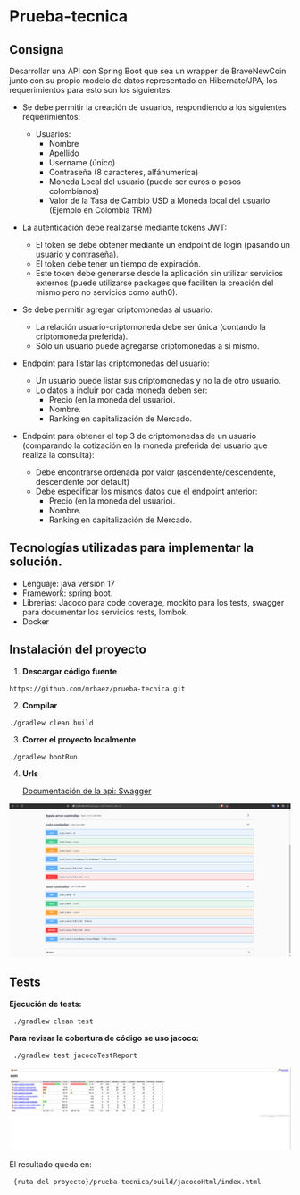 # Prueba-tecnica

## Consigna

Desarrollar una API con Spring Boot que sea un wrapper de BraveNewCoin junto con su propio modelo de datos representado en Hibernate/JPA, los
requerimientos para esto son los siguientes:

* Se debe permitir la creación de usuarios, respondiendo a los siguientes requerimientos:
    * Usuarios:
        * Nombre
        * Apellido
        * Username (único)
        * Contraseña (8 caracteres, alfánumerica)
        * Moneda Local del usuario (puede ser euros o pesos colombianos)
        * Valor de la Tasa de Cambio USD a Moneda local del usuario (Ejemplo en Colombia TRM)

* La autenticación debe realizarse mediante tokens JWT:
    * El token se debe obtener mediante un endpoint de login (pasando un usuario y contraseña).
    * El token debe tener un tiempo de expiración.
    * Este token debe generarse desde la aplicación sin utilizar servicios externos (puede utilizarse packages que faciliten la creación del mismo
      pero no servicios como auth0).

* Se debe permitir agregar criptomonedas al usuario:
    * La relación usuario-criptomoneda debe ser única (contando la criptomoneda preferida).
    * Sólo un usuario puede agregarse criptomonedas a sí mismo.

* Endpoint para listar las criptomonedas del usuario:
    * Un usuario puede listar sus criptomonedas y no la de otro usuario.
    * Lo datos a incluir por cada moneda deben ser:
        * Precio (en la moneda del usuario).
        * Nombre.
        * Ranking en capitalización de Mercado.
* Endpoint para obtener el top 3 de criptomonedas de un usuario (comparando la cotización en la moneda preferida del usuario que realiza la consulta):
  * Debe encontrarse ordenada por valor (ascendente/descendente, descendente por default)
  * Debe especificar los mismos datos que el endpoint anterior:
    * Precio (en la moneda del usuario).
    * Nombre.
    * Ranking en capitalización de Mercado.

## Tecnologías utilizadas para implementar la solución.

* Lenguaje: java versión 17
* Framework: spring boot.
* Librerias: Jacoco para code coverage, mockito para los tests, swagger para documentar los servicios rests, lombok.
* Docker

## Instalación  del proyecto
1. **Descargar código fuente**

```console
https://github.com/mrbaez/prueba-tecnica.git
```

2. **Compilar**

```console
./gradlew clean build
```

3. **Correr el proyecto localmente**

```console
./gradlew bootRun
```

4. **Urls**

   [Documentación de la api: Swagger](http://localhost:8080/swagger-ui.html)

![](/swagger.png)


## Tests

**Ejecución de tests:**
```console
 ./gradlew clean test
```

**Para revisar la cobertura de código se uso jacoco:**
```console
 ./gradlew test jacocoTestReport
```

![](/code_coverage.png)

El resultado queda en:

```console
 {ruta del proyecto}/prueba-tecnica/build/jacocoHtml/index.html
```
